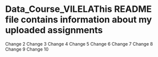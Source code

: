 # Data_Course_VILELAThis README file contains information about my uploaded assignments
Change 2
Change 3
Change 4
Change 5
Change 6
Change 7
Change 8
Change 9
Change 10
